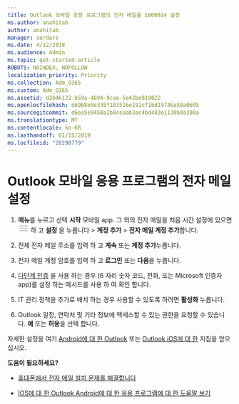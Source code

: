 ```yaml
---
title: Outlook 모바일 응용 프로그램의 전자 메일을 1800014 설정
ms.author: anahitab
author: anahitab
manager: serdars
ms.date: 4/12/2018
ms.audience: Admin
ms.topic: get-started-article
ROBOTS: NOINDEX, NOFOLLOW
localization_priority: Priority
ms.collection: Adm_O365
ms.custom: Adm_O365
ms.assetid: d2b46122-b59a-4b94-9cae-5e42be819022
ms.openlocfilehash: d69b8e0e338f103516e191cf1bd19746a58a0605
ms.sourcegitcommit: d6ea5e9458a2b8ceaab3ac4bd483e1130b9a398a
ms.translationtype: MT
ms.contentlocale: ko-KR
ms.lasthandoff: 01/15/2019
ms.locfileid: "28298779"
---
```

# <a name="set-up-email-in-the-outlook-mobile-app"></a>Outlook 모바일 응용 프로그램의 전자 메일 설정

1. **메뉴**를 누르고 선택 **시작** 모바일 app. 그 외의 전자 메일을 처음 시간 설정에 있으면![에서 메뉴 단추](media/265b9089-9630-42dd-a244-d9a412d8fe47.png) 하 고 **설정** 을 누릅니다 \> **계정 추가** \> **전자 메일 계정 추가**합니다. 
    
2. 전체 전자 메일 주소를 입력 하 고 **계속** 또는 **계정 추가**누릅니다.
    
3. 전자 메일 계정 암호를 입력 하 고 **로그인** 또는 **다음**을 누릅니다. 
    
4. [다단계 인증](https://support.office.com/article/8f0454b2-f51a-4d9c-bcde-2c48e41621c6.aspx) 을 사용 하는 경우 (6 자리 숫자 코드, 전화, 또는 Microsoft 인증자 app)를 설정 하는 메서드를 사용 하 여 확인 합니다. 
    
5. IT 관리 정책을 추가로 배치 하는 경우 사용할 수 있도록 하려면 **활성화** 누릅니다. 
    
6. Outlook 일정, 연락처 및 기타 정보에 액세스할 수 있는 권한을 요청할 수 있습니다. **예** 또는 **허용**을 선택 합니다. 
    
자세한 설정을 여기 [Android에 대 한 Outlook](https://support.office.com/article/886db551-8dfa-4fd5-b835-f8e532091872.aspx) 또는 [Outlook iOS에 대 한](https://support.office.com/article/b2de2161-cc1d-49ef-9ef9-81acd1c8e234.aspx) 지침을 얻으십시오. 
  
 **도움이 필요하세요?**
  
- [휴대폰에서 전자 메일 설치 문제를 해결합니다](https://support.office.com/article/a264ef01-9c88-48fb-9285-7017e4f31f02.aspx)
    
- [IOS에 대 한 Outlook Android에 대 한 응용 프로그램에 대 한 도움말 보기](https://support.office.com/article/218a22d1-9fa5-4889-b689-de1c63493243.aspx#ID0EAABAAA=Contact_Support)
    

